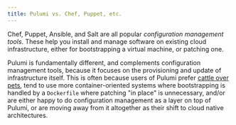 ```yaml
---
title: Pulumi vs. Chef, Puppet, etc.
---
```


Chef, Puppet, Ansible, and Salt are all popular _configuration management tools_. These help you install and manage
software on existing cloud infrastructure, either for bootstrapping a virtual machine, or patching one.

Pulumi is fundamentally different, and complements configuration management tools, because it focuses on the
provisioning and update of infrastructure itself. This is often because users of Pulumi prefer [cattle over pets](
https://www.engineyard.com/blog/pets-vs-cattle), tend to use more container-oriented systems where bootstrapping is
handled by a `Dockerfile` where patching "in place" is unnecessary, and/or are either happy to do configuration
management as a layer on top of Pulumi, or are moving away from it altogether as their shift to cloud native
architectures.
